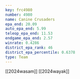```yaml
---
key: frc4980
number: 4980
name: Canine Crusaders
epa_end: 20.09
auto_epa_end: 5.99
teleop_epa_end: 11.53
endgame_epa_end: 2.57
winrate: 0.4286
district_epa_rank: 46
district_epa_percentile: 0.6378
type: Team
---
```

[[2024wasam]]
[[2024wayak]]
